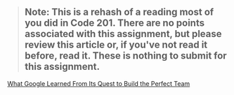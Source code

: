 > ## Note: This is a rehash of a reading most of you did in Code 201. There are no points associated with this assignment, but please review this article or, if you've not read it before, read it. These is nothing to submit for this assignment.

[What Google Learned From Its Quest to Build the Perfect Team](https://www.nytimes.com/2016/02/28/magazine/what-google-learned-from-its-quest-to-build-the-perfect-team.html)